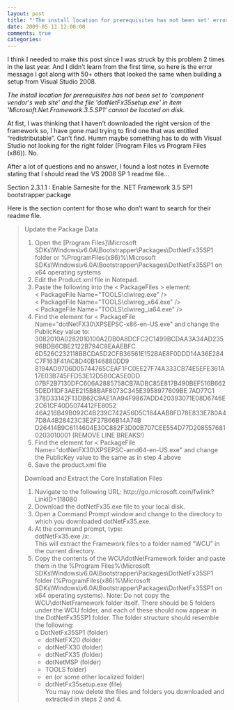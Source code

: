 ```yaml
---
layout: post
title: "'The install location for prerequisites has not been set' error"
date: 2009-05-11 12:00:00
comments: true
categories: 
---
```


<p>I think I needed to make this post since I was struck by this problem 2 times in the last year. And I didn&rsquo;t learn from the first time, so here is the error message I got along with 50+ others that looked the same when building a setup from Visual Studio 2008.</p>
<p><em>The install location for prerequisites has not been set to 'component vendor's web site' and the file 'dotNetFx35setup.exe' in item 'Microsoft.Net.Framework.3.5.SP1' cannot be located on disk.</em></p>
<p>At fist, I was thinking that I haven&rsquo;t downloaded the right version of the framework so, I have gone mad trying to find one that was entitled &ldquo;redistributable&rdquo;. Can&rsquo;t find. Humm maybe something has to do with Visual Studio not looking for the right folder (Program Files vs Program Files (x86)). No.</p>
<p>After a lot of questions and no answer, I found a lost notes in Evernote stating that I should read the VS 2008 SP 1 readme file&hellip;</p>
<p>Section 2.3.1.1 : Enable Samesite for the .NET Framework 3.5 SP1 bootstrapper package</p>
<p>Here is the section content for those who don&rsquo;t want to search for their readme file.</p>
<blockquote>
<p>Update the Package Data</p>
<ol>
<li>Open the [Program Files]\Microsoft SDKs\Windows\v6.0A\Bootstrapper\Packages\DotNetFx35SP1 folder or %ProgramFiles(x86)%\Microsoft SDKs\Windows\v6.0A\Bootstrapper\Packages\DotNetFx35SP1 on x64 operating systems </li>
<li>Edit the Product.xml file in Notepad. </li>
<li>Paste the following into the &lt; PackageFiles &gt; element:        <br />&lt; PackageFile Name="TOOLS\clwireg.exe" /&gt;         <br />&lt; PackageFile Name="TOOLS\clwireg_x64.exe" /&gt;         <br />&lt; PackageFile Name="TOOLS\clwireg_ia64.exe" /&gt; </li>
<li>Find the element for &lt; PackageFile Name="dotNetFX30\XPSEPSC-x86-en-US.exe" and change the PublicKey value to: 3082010A0282010100A2DB0A8DCFC2C1499BCDAA3A34AD23596BDB6CBE2122B794C8EAAEBFC<br /> 6D526C232118BBCDA5D2CFB36561E152BAE8F0DDD14A36E284C7F163F41AC8D40B146880DD9<br />8194AD9706D05744765CEAF1FC0EE27F74A333CB74E5EFE361A17E03B745FFD53E12D5B0CA5E0DD<br />07BF2B7130DFC606A2885758CB7ADBC85E817B490BEF516B662<br />5DED11DF3AEE215B8BAF8073C345E3958977609BE 7AD77C1<br />378D33142F13DB62C9AE1AA94F9867ADD420393071E08D6746E2C61CF40D5074412FE8052<br /> 46A216B49B092C4B239C742A56D5C184AAB8FD78E833E780A47D8A4B28423C3E2F27B66B14A74B<br /> D26414B9C6114604E30C882F3D00B707CEE554D77D2085576810203010001 (REMOVE LINE BREAKS!)</li>
<li>Find the element for &lt; PackageFile Name="dotNetFX30\XPSEPSC-amd64-en-US.exe" and change the PublicKey value to the same as in step 4 above </li>
<li>Save the product.xml file </li>
</ol> Download and Extract the Core Installation Files     <ol>
<li>Navigate to the following URL: http://go.microsoft.com/fwlink?LinkID=118080 </li>
<li>Download the dotNetFx35.exe file to your local disk. </li>
<li>Open a Command Prompt window and change to the directory to which you downloaded dotNetFx35.exe. </li>
<li>At the command prompt, type:        <br />dotNetFx35.exe /x:.         <br />This will extract the Framework files to a folder named &ldquo;WCU&rdquo; in the current directory. </li>
<li>Copy the contents of the WCU\dotNetFramework folder and paste them in the %Program Files%\Microsoft SDKs\Windows\v6.0A\Bootstrapper\Packages\DotNetFx35SP1 folder (%ProgramFiles(x86)%\Microsoft SDKs\Windows\v6.0A\Bootstrapper\Packages\DotNetFx35SP1 on x64 operating systems). Note: Do not copy the WCU\dotNetFramework folder itself. There should be 5 folders under the WCU folder, and each of these should now appear in the DotNetFx35SP1 folder. The folder structure should resemble the following:        <br />o DotNetFx35SP1 (folder)                   
<ul>
<li>dotNetFX20 (folder </li>
<li>dotNetFX30 (folder) </li>
<li>dotNetFX35 (folder) </li>
<li>dotNetMSP (folder) </li>
<li>TOOLS folder) </li>
<li>en (or some other localized folder) </li>
<li>dotNetFx35setup.exe (file)            <br />You may now delete the files and folders you downloaded and extracted in steps 2 and 4. </li>
</ul>
</li>
</ol></blockquote>